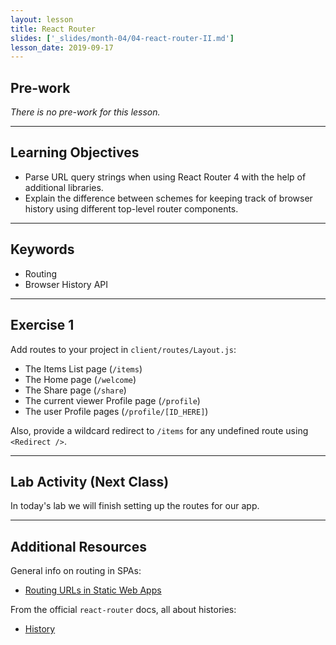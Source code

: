 ```yaml
---
layout: lesson
title: React Router
slides: ['_slides/month-04/04-react-router-II.md']
lesson_date: 2019-09-17
---
```


## Pre-work

_There is no pre-work for this lesson._

---

## Learning Objectives

- Parse URL query strings when using React Router 4 with the help of additional libraries.
- Explain the difference between schemes for keeping track of browser history using different top-level router components.

---

## Keywords

- Routing
- Browser History API

---

## Exercise 1

Add routes to your project in `client/routes/Layout.js`:

- The Items List page (`/items`)
- The Home page (`/welcome`)
- The Share page (`/share`)
- The current viewer Profile page (`/profile`)
- The user Profile pages (`/profile/[ID_HERE]`)

Also, provide a wildcard redirect to `/items` for any undefined route using `<Redirect />`.

---

## Lab Activity (Next Class)

In today's lab we will finish setting up the routes for our app.

---

## Additional Resources

General info on routing in SPAs:

- [Routing URLs in Static Web Apps](https://staticapps.org/articles/routing-urls-in-static-apps/)

From the official `react-router` docs, all about histories:

- [History](https://reacttraining.com/react-router/web/api/history)
